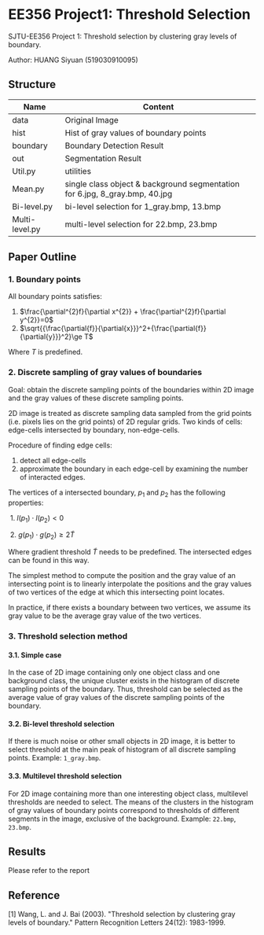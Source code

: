# EE356 Project1: Threshold Selection

SJTU-EE356 Project 1: Threshold selection by clustering gray levels of boundary.

Author: HUANG Siyuan (519030910095)

## Structure

| Name           | Content                                                      |
| -------------- | ------------------------------------------------------------ |
| data           | Original Image                                               |
| hist           | Hist of gray values of boundary points                       |
| boundary       | Boundary Detection Result                                    |
| out            | Segmentation Result                                          |
| Util.py        | utilities                                                    |
| Mean.py        | single class object & background segmentation for 6.jpg, 8_gray.bmp, 40.jpg |
| Bi-level.py    | bi-level selection for 1_gray.bmp, 13.bmp                    |
| Multi-level.py | multi-level selection for 22.bmp, 23.bmp                     |

## Paper Outline

### 1. Boundary points

All boundary points satisfies:

1. $\frac{\partial^{2}f}{\partial x^{2}} + \frac{\partial^{2}f}{\partial y^{2}}=0$
2. $\sqrt{{\frac{\partial{f}}{\partial{x}}}^2+{\frac{\partial{f}}{\partial{y}}}^2}\ge T$

Where $T$ is predefined.

### 2. Discrete sampling of gray values of boundaries

Goal: obtain the discrete sampling points of the boundaries within 2D image and the gray values of these discrete sampling points.

2D image is treated as discrete sampling data sampled from the grid points (i.e. pixels lies on the grid points) of 2D regular grids. Two kinds of cells: edge-cells intersected by boundary, non-edge-cells. 

Procedure of finding edge cells:

1. detect all edge-cells
2. approximate the boundary in each edge-cell by examining the number  of interacted edges.

The vertices of a intersected boundary, $p_1$ and $p_2$ has the following properties:

​	1. $l(p_1)\cdot l(p_2) < 0$

​	2. $g(p_1)\cdot g(p_2) \ge 2\tilde{T}$

Where gradient threshold $\tilde{T}$ needs to be predefined. The intersected edges can be found in this way. 

The simplest method to compute the position and the gray value of an intersecting point is to linearly interpolate the positions and the gray values of two vertices of the edge at which this intersecting point locates.

In practice, if there exists a boundary between two vertices, we assume its gray value to be the average gray value of the two vertices.

### 3. Threshold selection method

#### 3.1. Simple case

In the case of 2D image containing only one object class and one background class, the unique cluster exists in the histogram of discrete sampling points of the boundary. Thus, threshold can be selected as the average value of gray values of the discrete sampling points of the boundary.

#### 3.2. Bi-level threshold selection

If there is much noise or other small objects in 2D image, it is better to select threshold at the main peak of histogram of all discrete sampling points. Example: ```1_gray.bmp```.

#### 3.3. Multilevel threshold selection

For 2D image containing more than one interesting object class, multilevel thresholds are needed to select. The means of the clusters in the histogram of gray values of boundary points correspond to thresholds of different segments in the image, exclusive of the background. Example: ```22.bmp```, ```23.bmp```.

## Results

Please refer to the report

## Reference

[1] Wang, L. and J. Bai (2003). "Threshold selection by clustering gray levels of boundary." Pattern Recognition Letters 24(12): 1983-1999.
